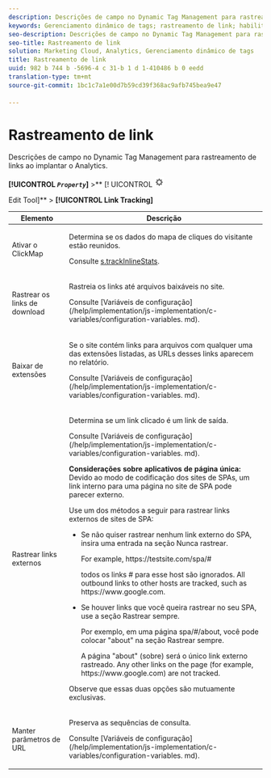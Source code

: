 ```yaml
---
description: Descrições de campo no Dynamic Tag Management para rastreamento de links ao implantar o Analytics.
keywords: Gerenciamento dinâmico de tags; rastreamento de link; habilitar o clickmap; rastrear links de download; download de extensões; rastrear links externos; manter parâmetros de url
seo-description: Descrições de campo no Dynamic Tag Management para rastreamento de links ao implantar o Analytics.
seo-title: Rastreamento de link
solution: Marketing Cloud, Analytics, Gerenciamento dinâmico de tags
title: Rastreamento de link
uuid: 982 b 744 b -5696-4 c 31-b 1 d 1-410486 b 0 eedd
translation-type: tm+mt
source-git-commit: 1bc1c7a1e00d7b59cd39f368ac9afb745bea9e47

---
```



# Rastreamento de link

Descrições de campo no Dynamic Tag Management para rastreamento de links ao implantar o Analytics.

**[!UICONTROL *`Property`*]** &gt;** [! UICONTROL ![](assets/settings_gear.png)

Edit Tool]** &gt; **[!UICONTROL Link Tracking]**

<table id="table_F23FB0B284E74B66A107B1D69D22A51C"> 
 <thead> 
  <tr> 
   <th colname="col1" class="entry"> Elemento </th> 
   <th colname="col2" class="entry"> Descrição </th> 
  </tr> 
 </thead>
 <tbody> 
  <tr> 
   <td colname="col1"> Ativar o ClickMap </td> 
   <td colname="col2"> <p>Determina se os dados do mapa de cliques do visitante estão reunidos. </p> <p>Consulte  <a href="../../../implement/js-implementation/c-variables/configuration-variables.md#concept_8FCA630706334F54B4DCB607378BCD00" format="dita" scope="local"> s.trackInlineStats</a>. </p> </td> 
  </tr> 
  <tr> 
   <td colname="col1"> Rastrear os links de download </td> 
   <td colname="col2"> <p>Rastreia os links até arquivos baixáveis no site. </p> <p>Consulte [Variáveis de configuração] (/help/implementation/js-implementation/c-variables/configuration-variables. md).</p> </td> 
  </tr> 
  <tr> 
   <td colname="col1"> Baixar de extensões </td> 
   <td colname="col2"> <p>Se o site contém links para arquivos com qualquer uma das extensões listadas, as URLs desses links aparecem no relatório. </p>Consulte [Variáveis de configuração] (/help/implementation/js-implementation/c-variables/configuration-variables. md). </p> </td> 
  </tr> 
  <tr> 
   <td colname="col1"> Rastrear links externos </td> 
   <td colname="col2"> <p>Determina se um link clicado é um link de saída. </p> <p>Consulte [Variáveis de configuração] (/help/implementation/js-implementation/c-variables/configuration-variables. md). </p> <p><b>Considerações sobre aplicativos de página única:</b> Devido ao modo de codificação dos sites de SPAs, um link interno para uma página no site de SPA pode parecer externo. </p> <p>Use um dos métodos a seguir para rastrear links externos de sites de SPA: </p> 
    <ul id="ul_A4179633ED0644C3BA5F548A58CA4EC9"> 
     <li id="li_1959FBF14E42469FA8724B37EB58BC54"> <p>Se não quiser rastrear nenhum link externo do SPA, insira uma entrada na seção <span class="wintitle">Nunca rastrear</span>. </p> <p>For example, <span class="filepath"> https://testsite.com/spa/#</span> </p> <p>todos os links # para esse host são ignorados. All outbound links to other hosts are tracked, such as <span class="filepath"> https://www.google.com</span>. </p> </li> 
     <li id="li_37DD4D37887243FB928C9C04ACE9D39E"> <p>Se houver links que você queira rastrear no seu SPA, use a seção <span class="wintitle">Rastrear sempre</span>. </p> <p>Por exemplo, em uma página <span class="filepath">spa/#/about</span>, você pode colocar "about" na seção <span class="wintitle">Rastrear sempre</span>. </p> <p>A página "about" (sobre) será o único link externo rastreado. Any other links on the page (for example, <span class="filepath"> https://www.google.com</span>) are not tracked. </p> </li> 
    </ul> <p>Observe que essas duas opções são mutuamente exclusivas. </p> </td> 
  </tr> 
  <tr> 
   <td colname="col1"> Manter parâmetros de URL </td> 
   <td colname="col2"> <p>Preserva as sequências de consulta. </p> <p>Consulte [Variáveis de configuração] (/help/implementation/js-implementation/c-variables/configuration-variables. md). </p> </td> 
  </tr> 
 </tbody> 
</table>

